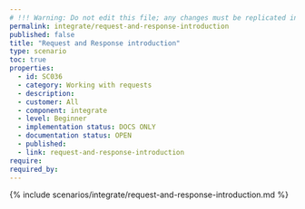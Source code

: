 ```yaml
---
# !!! Warning: Do not edit this file; any changes must be replicated in Excel !!!
permalink: integrate/request-and-response-introduction
published: false
title: "Request and Response introduction"
type: scenario
toc: true
properties:
  - id: SC036
  - category: Working with requests
  - description:
  - customer: All
  - component: integrate
  - level: Beginner
  - implementation status: DOCS ONLY
  - documentation status: OPEN
  - published:
  - link: request-and-response-introduction
require:
required_by:
---
```


{% include scenarios/integrate/request-and-response-introduction.md %}
